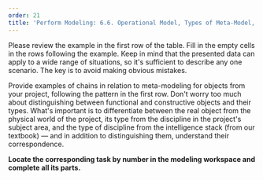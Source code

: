 ```yaml
---
order: 21
title: 'Perform Modeling: 6.6. Operational Model, Types of Meta-Model, Types of Meta-Meta-Model'
---
```


Please review the example in the first row of the table. Fill in the empty cells in the rows following the example. Keep in mind that the presented data can apply to a wide range of situations, so it's sufficient to describe any one scenario. The key is to avoid making obvious mistakes.

Provide examples of chains in relation to meta-modeling for objects from your project, following the pattern in the first row. Don't worry too much about distinguishing between functional and constructive objects and their types. What's important is to differentiate between the real object from the physical world of the project, its type from the discipline in the project's subject area, and the type of discipline from the intelligence stack (from our textbook) — and in addition to distinguishing them, understand their correspondence.

**Locate the corresponding task by number in the modeling workspace and complete all its parts.**